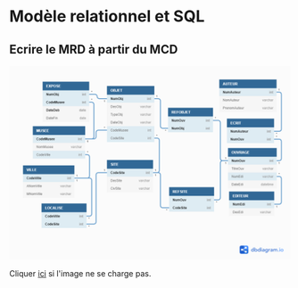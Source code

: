 # Modèle relationnel et SQL


## Ecrire le MRD à partir du MCD

![MRD obtenu](td2-MRD.png)

Cliquer [ici](td2-MRD.png) si l'image ne se charge pas.